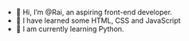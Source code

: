 - 👋 Hi, I’m @Rai, an aspiring front-end developer.
- 👀 I have learned some HTML, CSS and JavaScript
- 🌱 I am currently learning Python.
<!---
RaiGordon/RaiGordon is a ✨ special ✨ repository because its `README.md` (this file) appears on your GitHub profile.
You can click the Preview link to take a look at your changes.
--->

